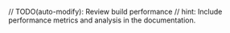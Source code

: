 // TODO(auto-modify): Review build performance
// hint: Include performance metrics and analysis in the documentation.
